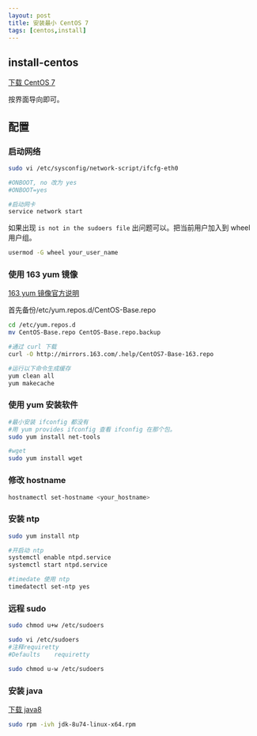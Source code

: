 ```yaml
---
layout: post
title: 安装最小 CentOS 7
tags: [centos,install]
---
```


## install-centos

[下载 CentOS 7](http://isoredirect.centos.org/centos/7/isos/x86_64/CentOS-7-x86_64-Minimal-1511.iso)

按界面导向即可。

## 配置

### 启动网络

```bash
sudo vi /etc/sysconfig/network-script/ifcfg-eth0

#ONBOOT, no 改为 yes
#ONBOOT=yes

#启动网卡
service network start
```

如果出现 ```is not in the sudoers file``` 出问题可以。把当前用户加入到 wheel 用户组。

```bash
usermod -G wheel your_user_name
```

### 使用 163 yum 镜像

[163 yum 镜像官方说明](http://mirrors.163.com/.help/centos.html)

首先备份/etc/yum.repos.d/CentOS-Base.repo

```bash
cd /etc/yum.repos.d
mv CentOS-Base.repo CentOS-Base.repo.backup

#通过 curl 下载
curl -O http://mirrors.163.com/.help/CentOS7-Base-163.repo

#运行以下命令生成缓存
yum clean all
yum makecache
```

### 使用 yum 安装软件

```bash
#最小安装 ifconfig 都没有
#用 yum provides ifconfig 查看 ifconfig 在那个包。
sudo yum install net-tools

#wget
sudo yum install wget
```

### 修改 hostname

```bash
hostnamectl set-hostname <your_hostname>
```

### 安装 ntp

```bash
sudo yum install ntp

#开启动 ntp
systemctl enable ntpd.service
systemctl start ntpd.service

#timedate 使用 ntp
timedatectl set-ntp yes
```

### 远程 sudo

```bash
sudo chmod u+w /etc/sudoers

sudo vi /etc/sudoers
#注释requiretty
#Defaults    requiretty

sudo chmod u-w /etc/sudoers
```

### 安装 java

[下载 java8](http://download.oracle.com/otn-pub/java/jdk/8u74-b02/jdk-8u74-linux-x64.rpm)

```bash
sudo rpm -ivh jdk-8u74-linux-x64.rpm
```

